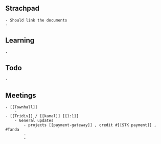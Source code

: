 ## Strachpad
	- Should link the documents
	-
## Learning
	-
## Todo
	-
## Meetings
	- [[Townhall]]
		-
	- [[Tridiv]] / [[kamal]] [[1:1]]
		- General updates
			- projects [[payment-gateway]] , credit #[[STK payment]] , #Tanda
			-
			-